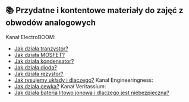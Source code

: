 ## 📚 Przydatne i kontentowe materiały do zajęć z obwodów analogowych

Kanał ElectroBOOM:
- [Jak działa tranzystor?](https://www.youtube.com/watch?v=2uowMENwiHQ&t=1s&ab_channel=ElectroBOOM)
- [Jak działa MOSFET?](https://www.youtube.com/watch?v=lyfx8CL7AkI&t=1s&ab_channel=ElectroBOOM)
- [Jak działa kondensator?](https://www.youtube.com/watch?v=rbCXKhhzBN0&ab_channel=ElectroBOOM)
- [Jak działa dioda?](https://www.youtube.com/watch?v=l2y-w9aS98k&list=PLr_CZLgMkHeWc8wQBM5WKC3BImcgWQfeX&index=10&ab_channel=ElectroBOOM)
- [Jak działa rezystor?](https://www.youtube.com/watch?v=IOb3-JZPY0Y&list=PLr_CZLgMkHeWc8wQBM5WKC3BImcgWQfeX&index=10&ab_channel=ElectroBOOM)
- [Jak rysujemy układy i dlaczego?](https://www.youtube.com/watch?v=AMXWm_bnsTE&list=PLr_CZLgMkHeWc8wQBM5WKC3BImcgWQfeX&index=9&ab_channel=ElectroBOOM)
Kanał Engineeringness:
- [Jak działa cewka?](https://www.youtube.com/shorts/lXk4CQDbr4Q)
Kanał Veritassium:
- [Jak działa bateria litowo jonowa i dlaczego jest niebezpieczna?](https://www.youtube.com/watch?v=AGglJehON5g&ab_channel=Veritasium)
